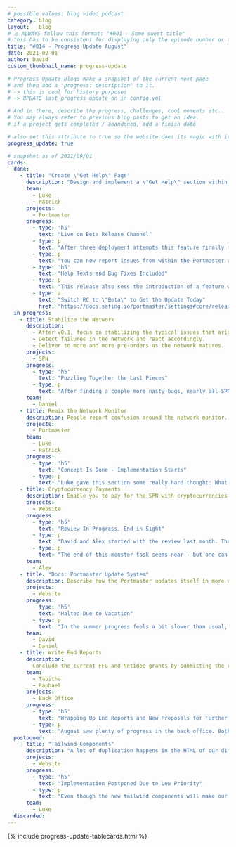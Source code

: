 ```yaml
---
# possible values: blog video podcast
category: blog
layout:   blog
# ⚠️ ALWAYS follow this format: "#001 - Some sweet title"
# this has to be consistent for displaying only the episode number or only the title
title: "#014 - Progress Update August"
date: 2021-09-01
author: David
custom_thumbnail_name: progress-update

# Progress Update blogs make a snapshot of the current next page
# and then add a "progress: description" to it.
# -> this is cool for history purposes
# -> UPDATE last_progress_update_on in config.yml

# And in there, describe the progress, challenges, cool moments etc..
# You may always refer to previous blog posts to get an idea.
# if a project gets completed / abandoned, add a finish date

# also set this attribute to true so the website does its magic with it
progress_update: true

# snapshot as of 2021/09/01
cards:
  done:
    - title: "Create \"Get Help\" Page"
      description: "Design and implement a \"Get Help\" section within the Portmaster so users can easily get help with issues or even smoothly report issues directly within the app."
      team:
        - Luke
        - Patrick
      projects:
        - Portmaster
      progress:
        - type: 'h5'
          text: "Live on Beta Release Channel"
        - type: p
          text: "After three deployment attempts this feature finally made it to the Beta release channel. It has been running smoothly so far, so it is highly likely that we will deploy the new improvements to all users next week. For anyone who cannot wait just switch to the Beta Release Channel"
        - type: p
          text: "You can now report issues from within the Portmaster app, even without a GitHub account. We are looking forward to more easily receive edge-cases and to iron out bugs. On that note: Thanks for all your reports and efforts - the Portmaster would not be where it is without all users and contributors!"
        - type: 'h5'
          text: "Help Texts and Bug Fixes Included"
        - type: p
          text: "This release also sees the introduction of a feature we call \"tip-ups\": you can now explore the difficult sections of the Portmaster with the help of pop-ups which should help grasping everything the Portmaster has to offer. Oh yes, and bug fixes, plenty of those got bundled here too."
        - type: a
          text: "Switch RC to \"Beta\" to Get the Update Today"
          href: "https://docs.safing.io/portmaster/settings#core/releaseChannel"
  in_progress:
    - title: Stabilize the Network
      description:
        - After v0.1, focus on stabilizing the typical issues that arise with early software. Fix bugs, improve performance & stability.
        - Detect failures in the network and react accordingly.
        - Deliver to more and more pre-orders as the network matures.
      projects:
        - SPN
      progress:
        - type: 'h5'
          text: "Puzzling Together the Last Pieces"
        - type: p
          text: "After finding a couple more nasty bugs, nearly all SPN components for the v0.3 update are now integrated nicely with the new networking stack. We have already started testing with our internal test network and will be deploying the new version to servers shortly and test some real world scenarios before letting you have a test drive."
      team:
        - Daniel
    - title: Remix the Network Monitor
      description: People report confusion around the network monitor. The dots feel like buttons but actually are not clickable. Rethink this section to make it more user friendly.
      projects:
        - Portmaster
      team:
        - Luke
        - Patrick
      progress:
        - type: 'h5'
          text: "Concept Is Done - Implementation Starts"
        - type: p
          text: "Luke gave this section some really hard thought: What was the expectation a user had when viewing all the different apps? What information do we actually want in this overview? After several different approaches he finally landed at a design he is confident with. For now you will have to wait until you see it - but having seen how much better it feels, it will definitely be worth the wait. Stay tuned!"
    - title: Cryptocurrency Payments
      description: Enable you to pay for the SPN with cryptocurrencies such as Bitcoin, Ethereum and Monero
      projects:
        - Website
      progress:
        - type: 'h5'
          text: "Review In Progress, End in Sight"
        - type: p
          text: "David and Alex started with the review last month. The bookkeeping requirements are fulfilled and now we are in the process of fine-tuning the code and its tests."
        - type: p
          text: "The end of this monster task seems near - but one can never be 100% sure with such an essential feature. Payments are just too crucial. Anyway, we will keep you posted as always - we cannot wait until people can finally pay with cryptos!"
      team:
        - Alex
    - title: "Docs: Portmaster Update System"
      description: Describe how the Portmaster updates itself in more detail. What is the purpose of each resource? What insights do we gain through this and how do we protect your privacy in the process?
      projects:
        - Website
      progress:
        - type: 'h5'
          text: "Halted Due to Vacation"
        - type: p
          text: "In the summer progress feels a bit slower than usual, but that is also very natural. Many of us are taking some weeks off to recharge our batteries. Slowing down the current progress, but helping a lot in the long run! This task was paused due to vacation. It will probably get some new attention in September."
      team:
        - David
        - Daniel
    - title: Write End Reports
      description:
        Conclude the current FFG and Netidee grants by submitting the required end reports.
      team:
        - Tabitha
        - Raphael
      projects:
        - Back Office
      progress:
        - type: 'h5'
          text: "Wrapping Up End Reports and New Proposals for Further Grants"
        - type: p
          text: "August saw plenty of progress in the back office. Both the end reports for the FFG and Netidee are nearing completion, which will likely unlock the final payments. Additionally, applications for further grants have also progressed far, needing only a few final touches before being on their way."
  postponed:
    - title: "Tailwind Components"
      description: "A lot of duplication happens in the HTML of our different web projects. Extract the most common components into CSS component classes, such as `btn-primary`, to remove duplication and unify the HTML."
      projects:
        - Website
      progress:
        - type: 'h5'
          text: "Implementation Postponed Due to Low Priority"
        - type: p
          text: "Even though the new tailwind components will make our website HTML much nicer - what visitors see on our homepages will stay pretty much the same. As a result we decided to tackle more pressing matters first."
      team:
        - Luke
  discarded:
---
```



{% include progress-update-tablecards.html %}